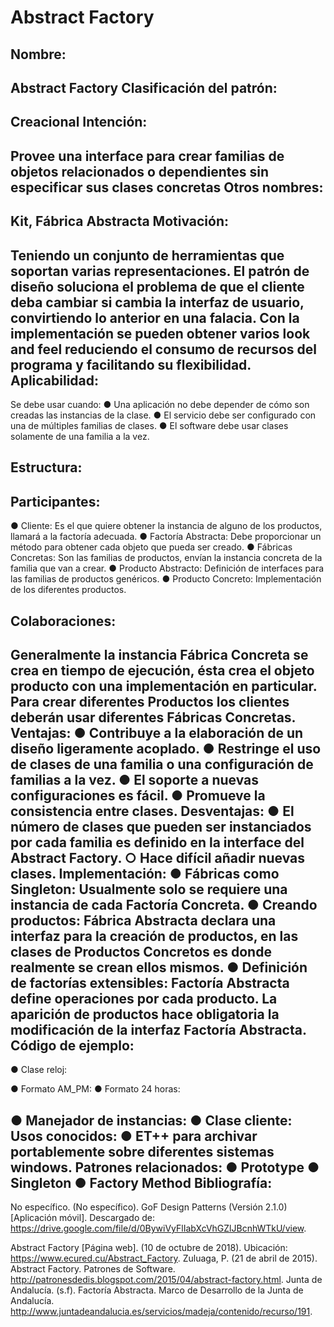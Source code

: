# Abstract Factory

Nombre:
--
Abstract Factory
Clasificación del patrón:
--
Creacional
Intención:
--
Provee una interface para crear familias de objetos relacionados o dependientes sin especificar
sus clases concretas
Otros nombres:
--
Kit, Fábrica Abstracta
Motivación:
--
Teniendo un conjunto de herramientas que soportan varias representaciones. El patrón de diseño
soluciona el problema de que el cliente deba cambiar si cambia la interfaz de usuario,
convirtiendo lo anterior en una falacia. Con la implementación se pueden obtener varios look and
feel reduciendo el consumo de recursos del programa y facilitando su flexibilidad.
Aplicabilidad:
--
Se debe usar cuando:
● Una aplicación no debe depender de cómo son creadas las instancias de la clase.
● El servicio debe ser configurado con una de múltiples familias de clases.
● El software debe usar clases solamente de una familia a la vez.

Estructura:
--
Participantes:
--
● Cliente: Es el que quiere obtener la instancia de alguno de los productos, llamará a la
factoría adecuada.
● Factoría Abstracta: Debe proporcionar un método para obtener cada objeto que pueda ser
creado.
● Fábricas Concretas: Son las familias de productos, envían la instancia concreta de la
familia que van a crear.
● Producto Abstracto: Definición de interfaces para las familias de productos genéricos.
● Producto Concreto: Implementación de los diferentes productos.

Colaboraciones:
--
Generalmente la instancia Fábrica Concreta se crea en tiempo de ejecución, ésta crea el objeto
producto con una implementación en particular. Para crear diferentes Productos los clientes
deberán usar diferentes Fábricas Concretas.
Ventajas:
● Contribuye a la elaboración de un diseño ligeramente acoplado.
● Restringe el uso de clases de una familia o una configuración de familias a la vez.
● El soporte a nuevas configuraciones es fácil.
● Promueve la consistencia entre clases.
Desventajas:
● El número de clases que pueden ser instanciados por cada familia es definido en la
interface del Abstract Factory.
○ Hace difícil añadir nuevas clases.
Implementación:
● Fábricas como Singleton: Usualmente solo se requiere una instancia de cada Factoría
Concreta.
● Creando productos: Fábrica Abstracta declara una interfaz para la creación de productos,
en las clases de Productos Concretos es donde realmente se crean ellos mismos.
● Definición de factorías extensibles: Factoría Abstracta define operaciones por cada
producto. La aparición de productos hace obligatoria la modificación de la interfaz
Factoría Abstracta.
Código de ejemplo:
--
● Clase reloj:

● Formato AM_PM:
● Formato 24 horas:

● Manejador de instancias:
● Clase cliente:
Usos conocidos:
● ET++ para archivar portablemente sobre diferentes sistemas windows.
Patrones relacionados:
● Prototype
● Singleton
● Factory Method
Bibliografía:
--
No específico. (No específico). GoF Design Patterns (Versión 2.1.0) [Aplicación móvil].
Descargado de: ​https://drive.google.com/file/d/0BywiVyFlIabXcVhGZlJBcnhWTkU/view​.

Abstract Factory [Página web]. (10 de octubre de 2018). Ubicación:
https://www.ecured.cu/Abstract_Factory​.
Zuluaga, P. (21 de abril de 2015). Abstract Factory. Patrones de Software.
http://patronesdedis.blogspot.com/2015/04/abstract-factory.html​.
Junta de Andalucía. (s.f). Factoría Abstracta. Marco de Desarrollo de la Junta de Andalucía.
http://www.juntadeandalucia.es/servicios/madeja/contenido/recurso/191​.
